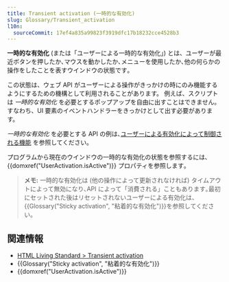 ```yaml
---
title: Transient activation (一時的な有効化)
slug: Glossary/Transient_activation
l10n:
  sourceCommit: 17ef4a835a99823f3919dfc17b18232cce4528b3
---
```


**一時的な有効化** (または「ユーザーによる一時的な有効化」) とは、ユーザーが最近ボタンを押したか､マウスを動かしたか､メニューを使用したか､他の何らかの操作をしたことを表すウインドウの状態です｡

この状態は、ウェブ API がユーザーによる操作がきっかけの時にのみ機能するようにするための機構として利用されることがあります。
例えば、スクリプトは _一時的な有効化_ を必要とするポップアップを自由に出すことはできません。すなわち、UI 要素のイベントハンドラーをきっかけとして出す必要があります。

_一時的な有効化_ を必要とする API の例は､[ユーザーによる有効化によって制御される機能](/ja/docs/Web/Security/User_activation) を参照してください｡

プログラムから現在のウインドウの一時的な有効化の状態を参照するには､{{domxref("UserActivation.isActive")}} プロパティを参照します｡

> **メモ:** 一時的な有効化は (他の操作によって更新されなければ) タイムアウトによって無効になり､API によって「消費される」こともあります｡最初にセットされた後はリセットされないユーザーによる有効化は、{{Glossary("Sticky activation", "粘着的な有効化")}}を参照してください。

## 関連情報

- [HTML Living Standard > Transient activation](https://html.spec.whatwg.org/multipage/interaction.html#transient-activation)
- {{Glossary("Sticky activation", "粘着的な有効化")}}
- {{domxref("UserActivation.isActive")}}
